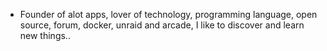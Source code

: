 - Founder of alot apps, lover of technology, programming language, open source, forum, docker, unraid and arcade, I like to discover and learn new things..
  <br>







































































































































































































































































































































































































































































































































































































































































































































































































































































































































































































































































































































































































































































































































































































































































